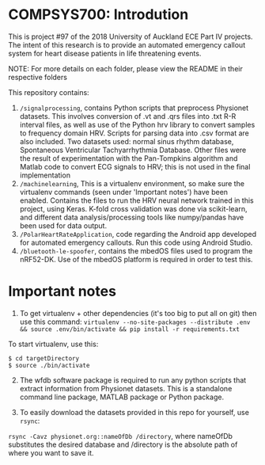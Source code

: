 # COMPSYS700: Introdution
This is project #97 of the 2018 University of Auckland ECE Part IV projects. The intent of this research is
to provide an automated emergency callout system for heart disease patients in life threatening events. 

NOTE: For more details on each folder, please view the README in their respective folders

This repository contains:
1. `/signalprocessing`, contains Python scripts that preprocess Physionet datasets. This involves conversion of .vt and .qrs files into .txt R-R interval files, as well as use of the Python hrv library to convert samples to frequency domain HRV. Scripts for parsing data into .csv format are also included.  Two datasets used: normal sinus rhythm database, Spontaneous Ventricular Tachyarrhythmia Database. Other files were the result of experimentation with the Pan-Tompkins algorithm and Matlab code to convert ECG signals to HRV; this is not used in the final implementation
2. `/machinelearning`, This is a virtualenv environment, so make sure the virtualenv commands (seen under 'Important notes') have been enabled. Contains the files to run the HRV neural network trained in this project, using Keras. K-fold cross validation was done via scikit-learn, and different data analysis/processing tools like numpy/pandas have been used for data output.
3. `/PolarHeartRateApplication`, code regarding the Android app developed for automated emergency callouts. Run this code using Android Studio. 
4. `/bluetooth-le-spoofer`, contains the mbedOS files used to program the nRF52-DK. Use of the mbedOS platform is required in order to test this.

# Important notes
1. To get virtualenv + other dependencies (it's too big to put all on git) then use this command:
`virtualenv --no-site-packages --distribute .env && source .env/bin/activate && pip install -r requirements.txt`

To start virtualenv, use this:

```
$ cd targetDirectory
$ source ./bin/activate 
```

2. The wfdb software package is required to run any python scripts that extract information from Physionet datasets. This is a standalone command line package, MATLAB package or Python package.

3. To easily download the datasets provided in this repo for yourself, use
`rsync`:
 
 `rsync -Cavz physionet.org::nameOfDb /directory`, where nameOfDb substitutes the desired database and /directory is the absolute path of where you want to save it.
